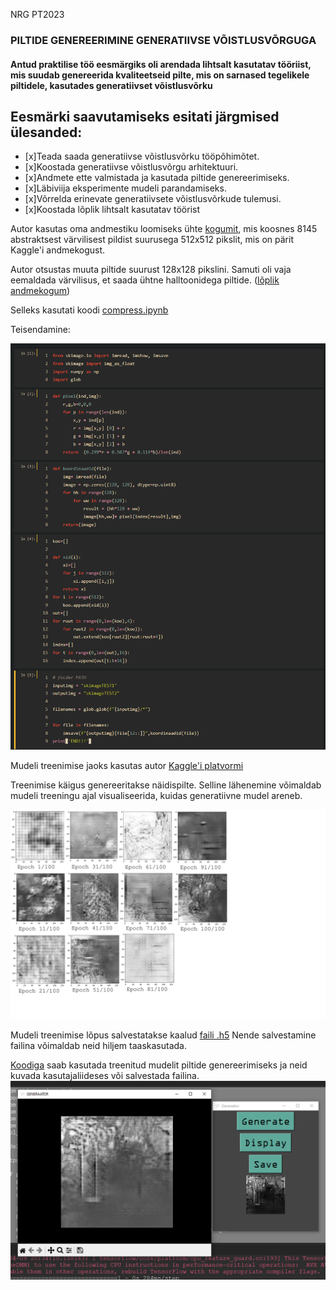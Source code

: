 NRG PT2023

### PILTIDE GENEREERIMINE GENERATIIVSE VÕISTLUSVÕRGUGA

#### Antud praktilise töö eesmärgiks oli arendada lihtsalt kasutatav tööriist, mis suudab genereerida kvaliteetseid pilte, mis on sarnased tegelikele piltidele, kasutades generatiivset võistlusvõrku
## Eesmärki saavutamiseks esitati järgmised ülesanded:
- [x]Teada saada generatiivse võistlusvõrku tööpõhimõtet.
- [x]Koostada generatiivse võistlusvõrgu arhitektuuri.
- [x]Andmete ette valmistada ja kasutada piltide genereerimiseks.
- [x]Läbiviija eksperimente mudeli parandamiseks.
- [x]Võrrelda erinevate generatiivsete võistlusvõrkude tulemusi.
- [x]Koostada lõplik lihtsalt kasutatav töörist


Autor kasutas oma andmestiku loomiseks ühte [kogumit](https://www.kaggle.com/datasets/greg115/abstract-art), mis koosnes 8145 abstraktsest värvilisest pildist suurusega 512x512 pikslit, mis on pärit Kaggle'i andmekogust. 

Autor otsustas muuta piltide suurust 128x128 pikslini. Samuti oli vaja eemaldada värvilisus, et saada ühtne halltoonidega piltide.  ([lõplik andmekogum](https://www.kaggle.com/datasets/anrisokolov/abstract-art-1281281-17))


Selleks kasutati koodi [compress.ipynb](https://github.com/anriwv/PILTIDE-GENEREERIMINE-GENERATIIVSE-V-ISTLUSV-RGUGA/blob/main/teisendamine/compress.ipynb)

Teisendamine:

![](https://github.com/anriwv/PILTIDE-GENEREERIMINE-GENERATIIVSE-V-ISTLUSV-RGUGA/blob/main/teisendamine/0.png)

Mudeli treenimise jaoks kasutas autor [Kaggle'i platvormi](https://www.kaggle.com/code/anrisokolov/17img)

Treenimise käigus genereeritakse näidispilte. Selline lähenemine võimaldab mudeli treeningu ajal visualiseerida, kuidas generatiivne mudel areneb.

![](https://github.com/anriwv/PILTIDE-GENEREERIMINE-GENERATIIVSE-V-ISTLUSV-RGUGA/blob/main/mudel/epo1-100.png)

Mudeli treenimise lõpus salvestatakse kaalud [faili .h5](https://github.com/anriwv/PILTIDE-GENEREERIMINE-GENERATIIVSE-V-ISTLUSV-RGUGA/blob/main/mudel/generator_modelKaggle-17.h5)  Nende salvestamine failina võimaldab neid hiljem taaskasutada.

[Koodiga](https://github.com/anriwv/PILTIDE-GENEREERIMINE-GENERATIIVSE-V-ISTLUSV-RGUGA/blob/main/tkinterKood/AP/app.py) saab kasutada treenitud mudelit piltide genereerimiseks ja neid kuvada kasutajaliideses või salvestada failina.
![](https://github.com/anriwv/PILTIDE-GENEREERIMINE-GENERATIIVSE-V-ISTLUSV-RGUGA/blob/main/tkinterKood/pltjatk.png)
